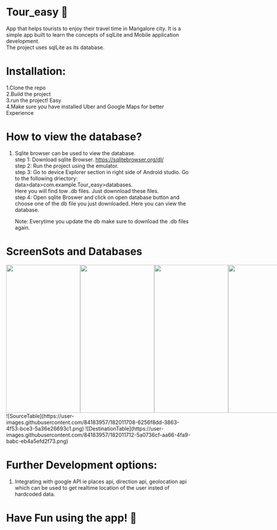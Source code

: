 # Tour_easy 🚀
App that helps tourists to enjoy their travel time in Mangalore city. It is a simple app built to learn the concepts of sqlLite and Mobile application development.  
The project uses sqlLite as its database.

# Installation:
1.Clone the repo <br/>
2.Build the project <br/>
3.run the project! Easy <br/>
4.Make sure you have installed Uber and Google Maps for better Experience

# How to view the database?

1. Sqlite browser can be used to view the database. <br/>
    step 1: Download sqlite Browser. https://sqlitebrowser.org/dl/   <br/>
    step 2: Run the project using the emulator. <br/>
    step 3: Go to device Explorer section in right side of Android studio. Go to the following driectory: <br/>
            data>data>com.example.Tour_easy>databases. <br/>
            Here you will find tow .db files. Just downnload these files. <br/>
    step 4: Open sqlite Broswer and click on open database button and choose one of the db file you just downloaded. Here you can view the database. <br/>
    
    Note: Everytime you update the db make sure to download the .db files again. <br/>
    
    
# ScreenSots and Databases
    
   <div style="display:flex">
   <img src="https://user-images.githubusercontent.com/84183957/182010616-e2c03f27-3ea7-4fec-956b-9b6d3ee21e85.jpg" height="400" width="200" >      
   <img src="https://user-images.githubusercontent.com/84183957/182010623-4b86b1e7-8cf8-497f-bd79-1ee03e2e0d4f.jpg"  height="400" width="200" >   
   <img src="https://user-images.githubusercontent.com/84183957/182010631-558a83f4-6712-41db-968a-7bcbb54a75c1.jpg"  height="400" width="200" >
   <img src="https://user-images.githubusercontent.com/84183957/182010634-b03d481b-9a7d-419b-83a0-7c81748e6ba0.jpg"  height="400" width="200" >
   <img src="https://user-images.githubusercontent.com/84183957/182010640-40ac9070-5013-4d6c-9ebc-514c2f667452.jpg"  height="400" width="200" >
   <img src="https://user-images.githubusercontent.com/84183957/182010643-32546738-6898-427c-97b1-3b82dd17d002.jpg"  height="400" width="200" >
   <img src="https://user-images.githubusercontent.com/84183957/182010647-97adc971-ac6d-4443-8e1e-0450eda8475a.jpg"  height="400" width="200" >
   <img src="https://user-images.githubusercontent.com/84183957/182010649-8de90581-7bcf-4d2b-bc99-edf3505fea94.jpg"  height="400" width="200" >
   <img src="https://user-images.githubusercontent.com/84183957/182010651-5ac211c5-7f16-4e79-8292-f334426d0d79.jpg"  height="400" width="200" >
   <img src="https://user-images.githubusercontent.com/84183957/182011715-6a060e21-cd2e-451b-a4e6-967d76a5a899.png"  height="400" width="600" >
   <img src="https://user-images.githubusercontent.com/84183957/182011708-6256f8dd-3863-4f53-bce3-5a36e26693c1.png"  height="400" width="400" >
   </div>
   ![SourceTable](https://user-images.githubusercontent.com/84183957/182011708-6256f8dd-3863-4f53-bce3-5a36e26693c1.png)
   ![DestinationTable](https://user-images.githubusercontent.com/84183957/182011712-5a0736cf-aa66-4fa9-babc-eb4a5efd2f73.png)

 # Further Development options:
 1. Integrating with google API ie places api, direction api, geolocation api which can be used to get realtime location of the user insted of hardcoded       data. 
 


# Have Fun using the app! 🚀

